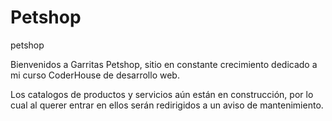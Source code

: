 # Petshop
petshop

Bienvenidos a Garritas Petshop, sitio en constante crecimiento dedicado a mi curso CoderHouse de desarrollo web.

Los catalogos de productos y servicios aún están en construcción, por lo cual al querer entrar en ellos serán redirigidos a un aviso de mantenimiento.
